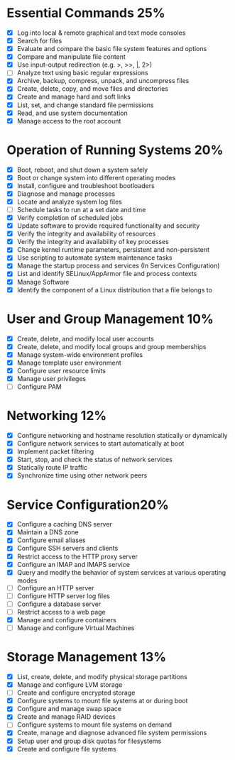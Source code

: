 # Essential Commands 25%
- [x] Log into local & remote graphical and text mode consoles
- [x] Search for files
- [x] Evaluate and compare the basic file system features and options
- [x] Compare and manipulate file content
- [x] Use input-output redirection (e.g. >, >>, |, 2>)
- [ ] Analyze text using basic regular expressions
- [x] Archive, backup, compress, unpack, and uncompress files
- [x] Create, delete, copy, and move files and directories
- [x] Create and manage hard and soft links
- [x] List, set, and change standard file permissions
- [x] Read, and use system documentation
- [x] Manage access to the root account

# Operation of Running Systems 20%
- [x] Boot, reboot, and shut down a system safely
- [x] Boot or change system into different operating modes
- [x] Install, configure and troubleshoot bootloaders
- [x] Diagnose and manage processes
- [x] Locate and analyze system log files
- [ ] Schedule tasks to run at a set date and time
- [x] Verify completion of scheduled jobs
- [x] Update software to provide required functionality and security
- [x] Verify the integrity and availability of resources
- [x] Verify the integrity and availability of key processes
- [x] Change kernel runtime parameters, persistent and non-persistent
- [x] Use scripting to automate system maintenance tasks
- [x] Manage the startup process and services (In Services Configuration)
- [x] List and identify SELinux/AppArmor file and process contexts
- [x] Manage Software
- [x] Identify the component of a Linux distribution that a file belongs to

# User and Group Management 10%
- [x] Create, delete, and modify local user accounts
- [x] Create, delete, and modify local groups and group memberships
- [x] Manage system-wide environment profiles
- [x] Manage template user environment
- [x] Configure user resource limits
- [x] Manage user privileges
- [ ] Configure PAM

# Networking 12%
- [x] Configure networking and hostname resolution statically or dynamically
- [x] Configure network services to start automatically at boot
- [x] Implement packet filtering
- [x] Start, stop, and check the status of network services
- [x] Statically route IP traffic
- [x] Synchronize time using other network peers

# Service Configuration20%
- [x] Configure a caching DNS server
- [x] Maintain a DNS zone
- [x] Configure email aliases
- [x] Configure SSH servers and clients
- [x] Restrict access to the HTTP proxy server
- [x] Configure an IMAP and IMAPS service
- [x] Query and modify the behavior of system services at various operating modes
- [ ] Configure an HTTP server
- [ ] Configure HTTP server log files
- [ ] Configure a database server
- [ ] Restrict access to a web page
- [x] Manage and configure containers
- [ ] Manage and configure Virtual Machines

# Storage Management 13%
- [x] List, create, delete, and modify physical storage partitions
- [x] Manage and configure LVM storage
- [ ] Create and configure encrypted storage
- [x] Configure systems to mount file systems at or during boot
- [x] Configure and manage swap space
- [x] Create and manage RAID devices
- [ ] Configure systems to mount file systems on demand
- [x] Create, manage and diagnose advanced file system permissions
- [x] Setup user and group disk quotas for filesystems
- [x] Create and configure file systems